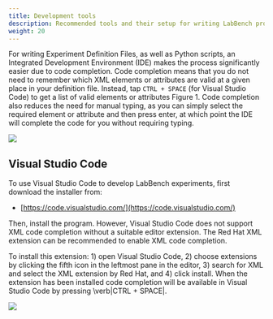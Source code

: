 ```yaml
---
title: Development tools
description: Recommended tools and their setup for writing LabBench protocols.
weight: 20
---
```


For writing Experiment Definition Files, as well as Python scripts, an Integrated Development Environment (IDE) makes the process significantly easier due to code completion. Code completion means that you do not need to remember which XML elements or attributes are valid at a given place in your definition file. Instead, tap `CTRL + SPACE` (for Visual Studio Code) to get a list of valid elements or attributes Figure 1. Code completion also reduces the need for manual typing, as you can simply select the required element or attribute and then press enter, at which point the IDE will complete the code for you without requiring typing. 

![](/images/experiments/CodeCompletion.png)

## Visual Studio Code

To use Visual Studio Code to develop LabBench experiments, first download the installer from:

* [https://code.visualstudio.com/](https://code.visualstudio.com/) 

Then, install the program. However, Visual Studio Code does not support XML code completion without a suitable editor extension. The Red Hat XML extension can be recommended to enable XML code completion.

To install this extension: 1) open Visual Studio Code, 2) choose extensions by clicking the fifth icon in the leftmost pane in the editor, 3) search for XML and select the XML extension by Red Hat, and 4) click install. When the extension has been installed code completion will be available in Visual Studio Code by pressing \verb|CTRL + SPACE|.

![](/images/experiments/VSCodeRedharXML.png)
